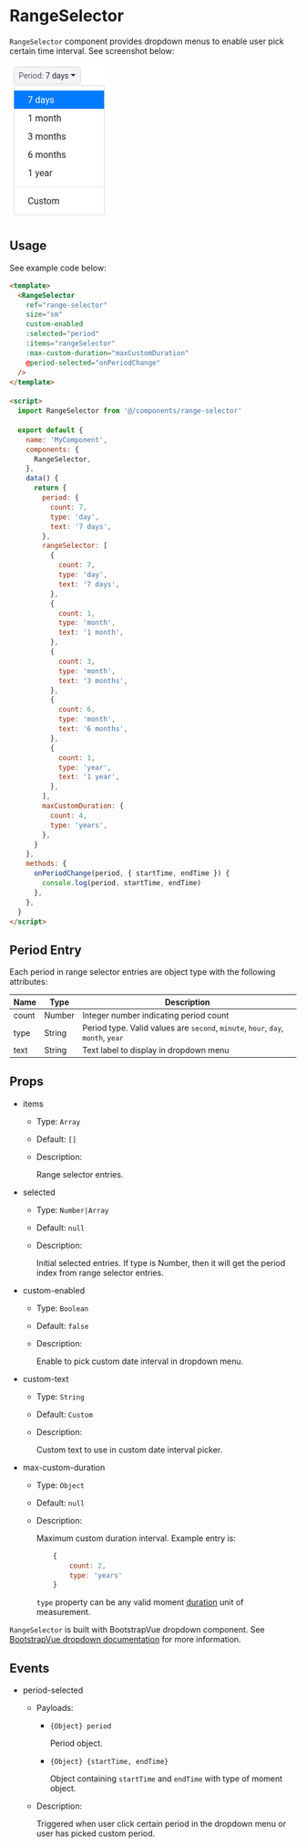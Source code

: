 # RangeSelector

`RangeSelector` component provides dropdown menus to enable user pick certain
time interval. See screenshot below:

![RangeSelector Screenshot](screenshot.png)

## Usage

See example code below:

```html
<template>
  <RangeSelector
    ref="range-selector"
    size="sm"
    custom-enabled
    :selected="period"
    :items="rangeSelector"
    :max-custom-duration="maxCustomDuration"
    @period-selected="onPeriodChange"
  />
</template>

<script>
  import RangeSelector from '@/components/range-selector'

  export default {
    name: 'MyComponent',
    components: {
      RangeSelector,
    },
    data() {
      return {
        period: {
          count: 7,
          type: 'day',
          text: '7 days',
        },
        rangeSelector: [
          {
            count: 7,
            type: 'day',
            text: '7 days',
          },
          {
            count: 1,
            type: 'month',
            text: '1 month',
          },
          {
            count: 3,
            type: 'month',
            text: '3 months',
          },
          {
            count: 6,
            type: 'month',
            text: '6 months',
          },
          {
            count: 1,
            type: 'year',
            text: '1 year',
          },
        ],
        maxCustomDuration: {
          count: 4,
          type: 'years',
        },
      }
    },
    methods: {
      onPeriodChange(period, { startTime, endTime }) {
        console.log(period, startTime, endTime)
      },
    },
  }
</script>
```

## Period Entry

Each period in range selector entries are object type with the following
attributes:

| Name  | Type   | Description                                                                      |
| ----- | ------ | -------------------------------------------------------------------------------- |
| count | Number | Integer number indicating period count                                           |
| type  | String | Period type. Valid values are `second`, `minute`, `hour`, `day`, `month`, `year` |
| text  | String | Text label to display in dropdown menu                                           |

## Props

- items

  - Type: `Array`

  - Default: `[]`

  - Description:

    Range selector entries.

- selected

  - Type: `Number|Array`

  - Default: `null`

  - Description:

    Initial selected entries. If type is Number, then it will get the period
    index from range selector entries.

- custom-enabled

  - Type: `Boolean`

  - Default: `false`

  - Description:

    Enable to pick custom date interval in dropdown menu.

- custom-text

  - Type: `String`

  - Default: `Custom`

  - Description:

    Custom text to use in custom date interval picker.

- max-custom-duration

  - Type: `Object`

  - Default: `null`

  - Description:

    Maximum custom duration interval. Example entry is:

    ```js
        {
            count: 2,
            type: 'years'
        }
    ```

    `type` property can be any valid moment
    [duration](https://momentjs.com/docs/#/durations/) unit of measurement.

`RangeSelector` is built with BootstrapVue dropdown component. See [BootstrapVue
dropdown documentation](https://bootstrap-vue.org/docs/components/dropdown) for
more information.

## Events

- period-selected

  - Payloads:

    - `{Object} period`

      Period object.

    - `{Object} {startTime, endTime}`

      Object containing `startTime` and `endTime` with type of moment object.

  - Description:

    Triggered when user click certain period in the dropdown menu or user has
    picked custom period.
